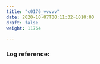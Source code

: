 ```yaml
---
title: "c0176_vvvvv"
date: 2020-10-07T00:11:32+1010:00
draft: false
weight: 11764

---
```


### Log reference: <no value>

```
